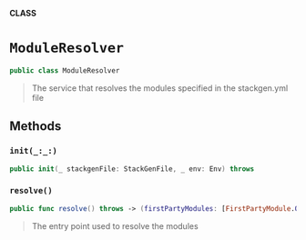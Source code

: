 **CLASS**

# `ModuleResolver`

```swift
public class ModuleResolver
```

> The service that resolves the modules specified in the stackgen.yml file

## Methods
### `init(_:_:)`

```swift
public init(_ stackgenFile: StackGenFile, _ env: Env) throws
```

### `resolve()`

```swift
public func resolve() throws -> (firstPartyModules: [FirstPartyModule.Output], thirdPartyModules: [ThirdPartyModule.Output])
```

> The entry point used to resolve the modules
